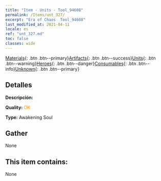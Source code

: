 ```yaml
---
title: "Item - Units - Tool_94608"
permalink: /Items/unt_327/
excerpt: "Era of Chaos  Tool_94608"
last_modified_at: 2021-04-11
locale: es
ref: "unt_327.md"
toc: false
classes: wide
---
```

 [Materials](/es/Items/){: .btn .btn--primary}[Artifacts](/es/Items/Artifacts/){: .btn .btn--success}[Units](/es/Items/Units/){: .btn .btn--warning}[Heroes](/es/Items/Heroes/){: .btn .btn--danger}[Consumables](/es/Items/Consumables/){: .btn .btn--info}[Unknown](/es/Items/Unknown/){: .btn .btn--primary}

## Detalles
 **Descripción:** 

 **Quality:** <span style="color: #FF8C00">OK</span>

 **Type:** Awakening Soul

## Gather

  None

## This item contains:

  None

